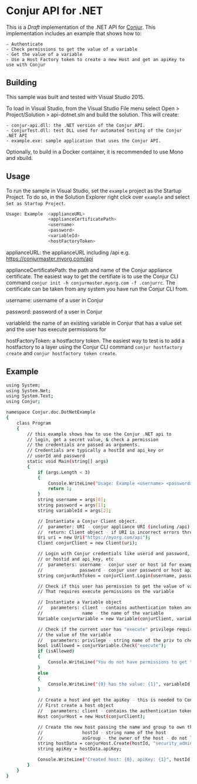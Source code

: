 # Conjur API for .NET

This is a *Draft* implementation of the .NET API for [Conjur](https://developer.conjur.net/).
This implementation includes an example that shows how to:

    - Authenticate
    - Check permissions to get the value of a variable
    - Get the value of a variable
    - Use a Host Factory token to create a new Host and get an apiKey to use with Conjur

## Building

This sample was built and tested with Visual Studio 2015. 

To load in Visual Studio, from the Visual Studio File menu select Open > Project/Solution > api-dotnet.sln and build the solution. This will create:

    - conjur-api.dll: the .NET version of the Conjur API.
    - ConjurTest.dll: test DLL used for automated testing of the Conjur .NET API
    - example.exe: sample application that uses the Conjur API.

Optionally, to build in a Docker container, it is recommended to use Mono and xbuild.

## Usage

To run the sample in Visual Studio, set the `example` project as the Startup Project.  To do so, in the Solution Explorer right click over `example` and select `Set as Startup Project`. 

```sh
Usage: Example  <applianceURL>
                <applianceCertificatePath>
                <username> 
                <password> 
                <variableId>
                <hostFactoryToken>
```

applianceURL: the applianceURL including /api e.g. https://conjurmaster.myorg.com/api

applianceCertificatePath: the path and name of the Conjur appliance certificate. The easiest way to get the certifiate is to use the Conjur CLI command `conjur init -h conjurmaster.myorg.com -f .conjurrc`. The certificate can be taken from any system you have run the Conjur CLI from.

username: username of a user in Conjur

password: password of a user in Conjur

variableId: the name of an existing variable in Conjur that has a value set and the user has execute permissions for

hostFactoryToken: a hostfactory token. The easiest way to test is to add a hostfactory to a layer using the Conjur CLI command `conjur hostfactory create` and `conjur hostfactory token create`.

## Example

```sh
using System;
using System.Net;
using System.Text;
using Conjur;

namespace Conjur.doc.DotNetExample
{
    class Program
    {
        // this example shows how to use the Conjur .NET api to
        // login, get a secret value, & check a permission
        // the credentials are passed as arguments.
        // Credentials are typically a hostId and api_key or
        // userId and password
        static void Main(string[] args)
        {
            if (args.Length < 3)
            {
                Console.WriteLine("Usage: Example <username> <password> <variableId>");
                return 1;
            }
            string username = args[0];
            string password = args[1];
            string variableId = args[2];

            // Instantiate a Conjur Client object.
            //  parameter: URI - conjur appliance URI (including /api)
            //  return: Client object - if URI is incorrect errors thrown when used
            Uri uri = new Uri("https://myorg.com/api");
            Client conjurClient = new Client(uri);

            // Login with Conjur credentials like userid and password,
            // or hostid and api_key, etc
            //  parameters: username - conjur user or host id for example
            //              password - conjur user password or host api key for example
            string conjurAuthToken = conjurClient.Login(username, password);

            // Check if this user has permission to get the value of variableId
            // That requires execute permissions on the variable

            // Instantiate a Variable object
            //   parameters: client - contains authentication token and conjur URI
            //               name - the name of the variable
            Variable conjurVariable = new Variable(conjurClient, variableId);

            // Check if the current user has "execute" privilege required to get
            // the value of the variable
            //   parameters: privilege - string name of the priv to check for
            bool isAllowed = conjurVariable.Check("execute");
            if (isAllowed)
            {
                Console.WriteLine("You do not have permissions to get the value of {0}", variableId);
            }
            else
            {
                Console.WriteLine("{0} has the value: {1}", variableId, conjurVariable.GetValue());
            }

            // Create a host and get the apiKey - this is needed to Conjurize a host
            // First create a host object
            //   parameters: client - contains the authentication token and conjur URI
            Host conjurHost = new Host(conjurClient);

            // Create the new host passing the name and group to own the host
            //               hostId - string name of the host
            //               asGroup - the owner of the host - do not leave yourself as the owner
            string hostData = conjurHost.Create(hostId, "security_admin");
            string apiKey = hostData.apiKey;

            Console.WriteLine("Created host: {0}, apiKey: {1}", hostId, apiKey);
        }
    }
}

```
